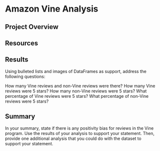 # Amazon Vine Analysis

## Project Overview

## Resources

## Results
Using bulleted lists and images of DataFrames as support, address the following questions:

How many Vine reviews and non-Vine reviews were there?
How many Vine reviews were 5 stars? How many non-Vine reviews were 5 stars?
What percentage of Vine reviews were 5 stars? What percentage of non-Vine reviews were 5 stars?

## Summary
 In your summary, state if there is any positivity bias for reviews in the Vine program. Use the results of your analysis to support your statement. Then, provide one additional analysis that you could do with the dataset to support your statement.